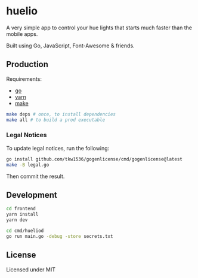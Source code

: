 # huelio

A very simple app to control your hue lights that starts much faster than the mobile apps.

Built using Go, JavaScript, Font-Awesome & friends. 

## Production

Requirements:
- [go](https://golang.org/)
- [yarn](https://yarnpkg.com/)
- [make](https://www.gnu.org/software/make/)

```bash
make deps # once, to install dependencies
make all # to build a prod executable
```

### Legal Notices

To update legal notices, run the following:

```bash
go install github.com/tkw1536/gogenlicense/cmd/gogenlicense@latest
make -B legal.go
```

Then commit the result.

## Development

```bash
cd frontend
yarn install
yarn dev
```

```bash
cd cmd/hueliod
go run main.go -debug -store secrets.txt
```

## License

Licensed under MIT